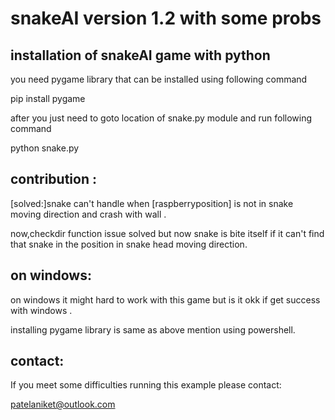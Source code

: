 snakeAI version 1.2 with some probs
==================================================================================================

 installation of snakeAI game with python 
-----------------------------------------
you need pygame library that can be installed using following command

pip install pygame

after you just need to goto location of snake.py module and run following command

python snake.py

contribution :
--------------
[solved:]snake can't handle when [raspberryposition] is not in snake moving direction and crash with wall .

now,checkdir function issue solved but now snake is bite itself if it can't find that snake in the position in  snake head moving direction. 

on windows:
------------
 on windows it might hard to work with this game but is it okk if get success with windows .
 
 installing pygame library is same as above mention using powershell.
	


contact:
----------
If you meet some difficulties running this example please contact:

patelaniket@outlook.com




